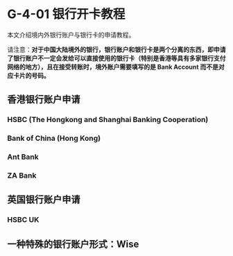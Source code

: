 # G-4-01 银行开卡教程

本文介绍境内外银行账户与银行卡的申请教程。

请注意：**对于中国大陆境外的银行，银行账户和银行卡是两个分离的东西，即申请了银行账户不一定会发给可以直接使用的银行卡（特别是香港等具有多家银行支付网络的地方），且在接受转账时，境外账户需要填写的是 Bank Account 而不是对应卡片的号码。**

## 香港银行账户申请

### HSBC (The Hongkong and Shanghai Banking Cooperation)

### Bank of China (Hong Kong)

### Ant Bank

### ZA Bank 

## 英国银行账户申请

### HSBC UK


## 一种特殊的银行账户形式：Wise
